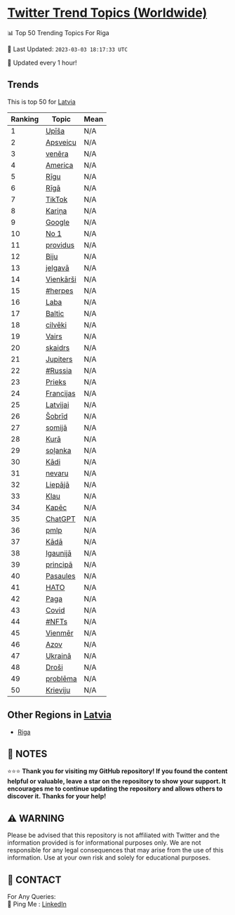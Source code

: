 [Twitter Trend Topics (Worldwide)](https://github.com/ErcinDedeoglu/Twitter-Trend-Topics)
==========


📊 Top 50 Trending Topics For Riga

📆 Last Updated: `2023-03-03 18:17:33 UTC`

🔧 Updated every 1 hour!


## Trends

This is top 50 for [Latvia](</Latvia>)

| Ranking | Topic | Mean |
| ------- | ------------ | ------------ |
| 1 | [Upīša](http://twitter.com/search?q=Up%c4%ab%c5%a1a) | N/A |
| 2 | [Apsveicu](http://twitter.com/search?q=Apsveicu) | N/A |
| 3 | [venēra](http://twitter.com/search?q=ven%c4%93ra) | N/A |
| 4 | [America](http://twitter.com/search?q=America) | N/A |
| 5 | [Rīgu](http://twitter.com/search?q=R%c4%abgu) | N/A |
| 6 | [Rīgā](http://twitter.com/search?q=R%c4%abg%c4%81) | N/A |
| 7 | [TikTok](http://twitter.com/search?q=TikTok) | N/A |
| 8 | [Kariņa](http://twitter.com/search?q=Kari%c5%86a) | N/A |
| 9 | [Google](http://twitter.com/search?q=Google) | N/A |
| 10 | [No 1](http://twitter.com/search?q=No+1) | N/A |
| 11 | [providus](http://twitter.com/search?q=providus) | N/A |
| 12 | [Biju](http://twitter.com/search?q=Biju) | N/A |
| 13 | [jelgavā](http://twitter.com/search?q=jelgav%c4%81) | N/A |
| 14 | [Vienkārši](http://twitter.com/search?q=Vienk%c4%81r%c5%a1i) | N/A |
| 15 | [#herpes](http://twitter.com/search?q=%23herpes) | N/A |
| 16 | [Laba](http://twitter.com/search?q=Laba) | N/A |
| 17 | [Baltic](http://twitter.com/search?q=Baltic) | N/A |
| 18 | [cilvēki](http://twitter.com/search?q=cilv%c4%93ki) | N/A |
| 19 | [Vairs](http://twitter.com/search?q=Vairs) | N/A |
| 20 | [skaidrs](http://twitter.com/search?q=skaidrs) | N/A |
| 21 | [Jupiters](http://twitter.com/search?q=Jupiters) | N/A |
| 22 | [#Russia](http://twitter.com/search?q=%23Russia) | N/A |
| 23 | [Prieks](http://twitter.com/search?q=Prieks) | N/A |
| 24 | [Francijas](http://twitter.com/search?q=Francijas) | N/A |
| 25 | [Latvijai](http://twitter.com/search?q=Latvijai) | N/A |
| 26 | [Šobrīd](http://twitter.com/search?q=%c5%a0obr%c4%abd) | N/A |
| 27 | [somijā](http://twitter.com/search?q=somij%c4%81) | N/A |
| 28 | [Kurā](http://twitter.com/search?q=Kur%c4%81) | N/A |
| 29 | [soļanka](http://twitter.com/search?q=so%c4%bcanka) | N/A |
| 30 | [Kādi](http://twitter.com/search?q=K%c4%81di) | N/A |
| 31 | [nevaru](http://twitter.com/search?q=nevaru) | N/A |
| 32 | [Liepājā](http://twitter.com/search?q=Liep%c4%81j%c4%81) | N/A |
| 33 | [Klau](http://twitter.com/search?q=Klau) | N/A |
| 34 | [Kapēc](http://twitter.com/search?q=Kap%c4%93c) | N/A |
| 35 | [ChatGPT](http://twitter.com/search?q=ChatGPT) | N/A |
| 36 | [pmlp](http://twitter.com/search?q=pmlp) | N/A |
| 37 | [Kādā](http://twitter.com/search?q=K%c4%81d%c4%81) | N/A |
| 38 | [Igaunijā](http://twitter.com/search?q=Igaunij%c4%81) | N/A |
| 39 | [principā](http://twitter.com/search?q=princip%c4%81) | N/A |
| 40 | [Pasaules](http://twitter.com/search?q=Pasaules) | N/A |
| 41 | [НАТО](http://twitter.com/search?q=%d0%9d%d0%90%d0%a2%d0%9e) | N/A |
| 42 | [Paga](http://twitter.com/search?q=Paga) | N/A |
| 43 | [Covid](http://twitter.com/search?q=Covid) | N/A |
| 44 | [#NFTs](http://twitter.com/search?q=%23NFTs) | N/A |
| 45 | [Vienmēr](http://twitter.com/search?q=Vienm%c4%93r) | N/A |
| 46 | [Azov](http://twitter.com/search?q=Azov) | N/A |
| 47 | [Ukrainā](http://twitter.com/search?q=Ukrain%c4%81) | N/A |
| 48 | [Droši](http://twitter.com/search?q=Dro%c5%a1i) | N/A |
| 49 | [problēma](http://twitter.com/search?q=probl%c4%93ma) | N/A |
| 50 | [Krieviju](http://twitter.com/search?q=Krieviju) | N/A |



## Other Regions in [Latvia](</Latvia>)

* [Riga](</Latvia/Riga.md>)



## 📝 NOTES

⭐⭐⭐ **Thank you for visiting my GitHub repository! If you found the content helpful or valuable, leave a star on the repository to show your support. It encourages me to continue updating the repository and allows others to discover it. Thanks for your help!**


## ⚠️ WARNING

Please be advised that this repository is not affiliated with Twitter and the information provided is for informational purposes only. We are not responsible for any legal consequences that may arise from the use of this information. Use at your own risk and solely for educational purposes.


## 📨 CONTACT

 For Any Queries:  
            🏓 Ping Me : [LinkedIn](https://www.linkedin.com/in/ercindedeoglu/)

